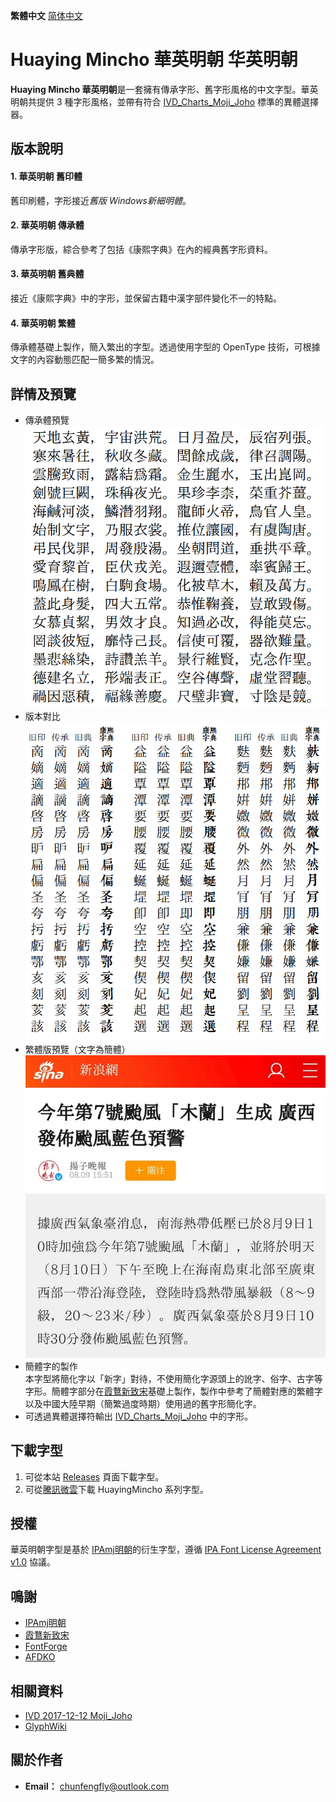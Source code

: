 **繁體中文** [简体中文](README-SC.md#Huaying-Mincho-华英明朝-華英明朝)
# Huaying Mincho 華英明朝 华英明朝
**Huaying Mincho 華英明朝**是一套擁有傳承字形、舊字形風格的中文字型。華英明朝共提供 3 種字形風格，並帶有符合 [IVD_Charts_Moji_Joho](https://unicode.org/ivd/data/2017-12-12/IVD_Charts_Moji_Joho.pdf) 標準的異體選擇器。
## 版本說明
#### 1. 華英明朝 舊印體
舊印刷體，字形接近*舊版 Windows新細明體*。
#### 2. 華英明朝 傳承體
傳承字形版，綜合參考了包括《康熙字典》在內的經典舊字形資料。
#### 3. 華英明朝 舊典體
接近《康熙字典》中的字形，並保留古籍中漢字部件變化不一的特點。
#### 4. 華英明朝 繁體
傳承體基礎上製作，簡入繁出的字型。透過使用字型的 OpenType 技術，可根據文字的內容動態匹配一簡多繁的情況。
## 詳情及預覽
* 傳承體預覽  
![image](./pic/hy0001.png)  
* 版本對比  
![image](./pic/hy0002.png)  
* 繁體版預覽（文字為簡體）  
![image](./pic/hy0001.jpg)  
* 簡體字的製作  
本字型將簡化字以「新字」對待，不使用簡化字源頭上的訛字、俗字、古字等字形。簡體字部分在[霞鶩新致宋](https://github.com/lxgw/LxgwNeoZhiSong)基礎上製作，製作中參考了簡體對應的繁體字以及中國大陸早期（簡繁過度時期）使用過的舊字形簡化字。
* 可透過異體選擇符輸出 [IVD_Charts_Moji_Joho](https://unicode.org/ivd/data/2017-12-12/IVD_Charts_Moji_Joho.pdf) 中的字形。  

## 下載字型
1. 可從本站 [Releases](../../releases) 頁面下載字型。
2. 可從[騰訊微雲](https://share.weiyun.com/VEoOc5xK)下載 HuayingMincho 系列字型。
## 授權
華英明朝字型是基於 [IPAmj明朝](https://moji.or.jp/mojikiban/font/)的衍生字型，遵循 [IPA Font License Agreement v1.0](./LICENSE.txt) 協議。
## 鳴謝
* [IPAmj明朝](https://moji.or.jp/mojikiban/font/)
* [霞鶩新致宋](https://github.com/lxgw/LxgwNeoZhiSong)
* [FontForge](https://github.com/fontforge/fontforge)
* [AFDKO](https://github.com/adobe-type-tools/afdko/)
## 相關資料
* [IVD 2017-12-12 Moji_Joho](https://unicode.org/ivd/data/2017-12-12/IVD_Charts_Moji_Joho.pdf)
* [GlyphWiki](https://glyphwiki.org/)
## 關於作者
- **Email：** chunfengfly@outlook.com
